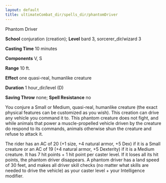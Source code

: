 ```yaml
---
layout: default
title: ultimateCombat_dir/spells_dir/phantomDriver
---
```

Phantom Driver

**School** conjuration (creation); **Level** bard 3, sorcerer_dir/wizard 3

**Casting Time** 10 minutes

**Components** V, S

**Range** 10 ft.

**Effect** one quasi-real, humanlike creature

**Duration** 1 hour_dir/level (D)

**Saving Throw** none; **Spell Resistance** no

You conjure a Small or Medium, quasi-real, humanlike creature (the exact physical features can be customized as you wish). This creation can drive any vehicle you command it to. This phantom creature does not fight, and while animals that power a muscle-propelled vehicle driven by the creature do respond to its commands, animals otherwise shun the creature and refuse to attack it.

The rider has an AC of 20 (+1 size, +4 natural armor, +5 Dex) if it is a Small creature or an AC of 19 (+4 natural armor, +5 Dexterity) if it is a Medium creature. It has 7 hit points + 1 hit point per caster level. If it loses all its hit points, the phantom driver disappears. A phantom driver has a land speed of 30 feet, and makes all driver skill checks (no matter what skills are needed to drive the vehicle) as your caster level + your Intelligence modifier.

